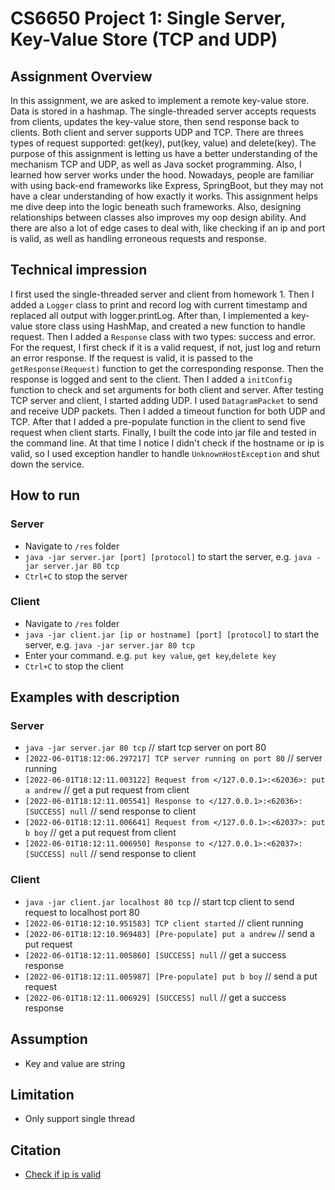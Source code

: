 # CS6650 Project 1: Single Server, Key-Value Store (TCP and UDP)

## Assignment Overview

In this assignment, we are asked to implement a remote key-value store. Data is stored in a hashmap.
The single-threaded server accepts requests from clients, updates the key-value store, then send
response back to clients. Both client and server supports UDP and TCP. There are threes types of
request supported: get(key), put(key, value) and delete(key). The purpose of this assignment is
letting us have a better understanding of the mechanism TCP and UDP, as well as Java socket
programming. Also, I learned how server works under the hood. Nowadays, people are familiar with
using back-end frameworks like Express, SpringBoot, but they may not have a clear understanding of
how exactly it works. This assignment helps me dive deep into the logic beneath such frameworks.
Also, designing relationships between classes also improves my oop design ability. And there are
also a lot of edge cases to deal with, like checking if an ip and port is valid, as well as handling
erroneous requests and response.

## Technical impression

I first used the single-threaded server and client from homework 1. Then I added a `Logger` class to
print and record log with current timestamp and replaced all output with logger.printLog. After
than, I implemented a key-value store class using HashMap, and created a new function to handle
request. Then I added a `Response` class with two types: success and error. For the request, I first
check if it is a valid request, if not, just log and return an error response. If the request is
valid, it is passed to the `getResponse(Request)` function to get the corresponding response. Then
the response is logged and sent to the client. Then I added a `initConfig` function to check and set
arguments for both client and server. After testing TCP server and client, I started adding UDP. I
used `DatagramPacket` to send and receive UDP packets. Then I added a timeout function for both UDP
and TCP. After that I added a pre-populate function in the client to send five request when client
starts. Finally, I built the code into jar file and tested in the command line. At that time I
notice I didn't check if the hostname or ip is valid, so I used exception handler to
handle `UnknownHostException` and shut down the service.

## How to run

### Server

- Navigate to `/res` folder
- `java -jar server.jar [port] [protocol]` to start the server, e.g. `java -jar server.jar 80 tcp`
- `Ctrl+C` to stop the server

### Client

- Navigate to `/res` folder
- `java -jar client.jar [ip or hostname] [port] [protocol]` to start the server,
  e.g. `java -jar server.jar 80 tcp`
- Enter your command. e.g. `put key value`, `get key`,`delete key`
- `Ctrl+C` to stop the client

## Examples with description

### Server

- `java -jar server.jar 80 tcp` // start tcp server on port 80
- `[2022-06-01T18:12:06.297217] TCP server running on port 80` // server running
- `[2022-06-01T18:12:11.003122] Request from </127.0.0.1>:<62036>: put a andrew` // get a put
  request from client
- `[2022-06-01T18:12:11.005541] Response to </127.0.0.1>:<62036>: [SUCCESS] null` // send response
  to client
- `[2022-06-01T18:12:11.006641] Request from </127.0.0.1>:<62037>: put b boy` // get a put request
  from client
- `[2022-06-01T18:12:11.006950] Response to </127.0.0.1>:<62037>: [SUCCESS] null` // send response
  to client

### Client

- `java -jar client.jar localhost 80 tcp` // start tcp client to send request to localhost port 80
- `[2022-06-01T18:12:10.951583] TCP client started` // client running
- `[2022-06-01T18:12:10.969483] [Pre-populate] put a andrew` // send a put request
- `[2022-06-01T18:12:11.005860] [SUCCESS] null` // get a success response
- `[2022-06-01T18:12:11.005987] [Pre-populate] put b boy` // send a put request
- `[2022-06-01T18:12:11.006929] [SUCCESS] null` // get a success response

## Assumption

- Key and value are string

## Limitation

- Only support single thread

## Citation

- [Check if ip is valid](https://www.techiedelight.com/validate-ip-address-java/)
